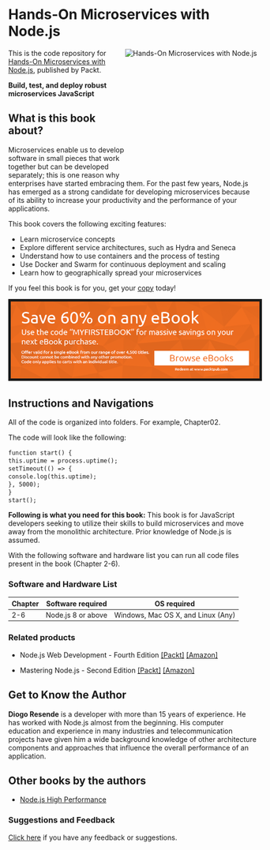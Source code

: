 # Hands-On Microservices with Node.js

<a href="https://www.packtpub.com/web-development/developing-microservices-nodejs?utm_source=GitHub&utm_medium=repository&utm_campaign=978-1-78862-021-5"><img src="https://www.packtpub.com/sites/default/files/7406OS_.jpg" alt="Hands-On Microservices with Node.js" height="256px" align="right"></a>

This is the code repository for [Hands-On Microservices with Node.js](https://www.packtpub.com/web-development/hands-microservices-nodejs), published by Packt.

**Build, test, and deploy robust microservices JavaScript**

## What is this book about?
Microservices enable us to develop software in small pieces that work together but can be developed separately; this is one reason why enterprises have started embracing them. For the past few years, Node.js has emerged as a strong candidate for developing microservices because of its ability to increase your productivity and the performance of your applications.

This book covers the following exciting features: 
* Learn microservice concepts
* Explore different service architectures, such as Hydra and Seneca
* Understand how to use containers and the process of testing
* Use Docker and Swarm for continuous deployment and scaling
* Learn how to geographically spread your microservices

If you feel this book is for you, get your [copy](https://www.amazon.com/dp/1788620216) today!

<a href="https://www.packtpub.com/?utm_source=github&utm_medium=banner&utm_campaign=GitHubBanner"><img src="https://raw.githubusercontent.com/PacktPublishing/GitHub/master/GitHub.png" 
alt="https://www.packtpub.com/" border="5" /></a>


## Instructions and Navigations
All of the code is organized into folders. For example, Chapter02.

The code will look like the following:
```
function start() {
this.uptime = process.uptime();
setTimeout(() => {
console.log(this.uptime);
}, 5000);
}
start();
```

**Following is what you need for this book:**
This book is for JavaScript developers seeking to utilize their skills to build microservices and move away from the monolithic architecture. Prior knowledge of Node.js is assumed.

With the following software and hardware list you can run all code files present in the book (Chapter 2-6).

### Software and Hardware List

| Chapter  | Software required                   | OS required                        |
| -------- | ------------------------------------| -----------------------------------|
| 2-6      |Node.js 8 or above                   | Windows, Mac OS X, and Linux (Any) |


### Related products
* Node.js Web Development - Fourth Edition [[Packt]](https://www.packtpub.com/web-development/nodejs-web-development-fourth-edition?utm_source=GitHub&utm_medium=repository&utm_campaign=9781788626859) [[Amazon]](https://www.amazon.com/dp/1788626850)

* Mastering Node.js - Second Edition [[Packt]](https://www.packtpub.com/web-development/mastering-nodejs-second-edition?utm_source=GitHub&utm_medium=repository&utm_campaign=9781785888960) [[Amazon]](https://www.amazon.com/dp/178588896X)

## Get to Know the Author
**Diogo Resende**
is a developer with more than 15 years of experience. He has worked with
Node.js almost from the beginning. His computer education and experience in many
industries and telecommunication projects have given him a wide background knowledge
of other architecture components and approaches that influence the overall performance of
an application.


## Other books by the authors
* [Node.js High Performance](https://www.packtpub.com/web-development/nodejs-high-performance?utm_source=GitHub&utm_medium=repository&utm_campaign=9781785286148)

### Suggestions and Feedback
[Click here](https://docs.google.com/forms/d/e/1FAIpQLSdy7dATC6QmEL81FIUuymZ0Wy9vH1jHkvpY57OiMeKGqib_Ow/viewform) if you have any feedback or suggestions.
